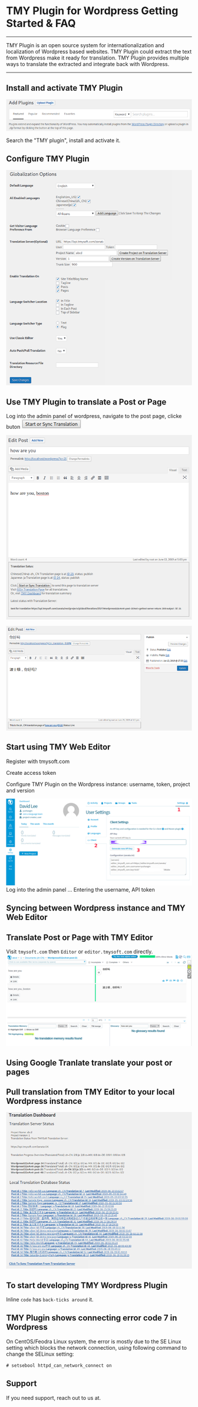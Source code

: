 # TMY Plugin for Wordpress Getting Started & FAQ

----

TMY Plugin is an open source system for internationalization and localization of Wordpress based websites. TMY Plugin could extract the text from Wordpress make it ready for translation. TMY Plugin provides multiple ways to translate the extracted and integrate back with Wordpress.


----

## Install and activate TMY Plugin 

![TMY Plugin Install](https://github.com/tmysoft/tmy-wordpress/blob/master/tmy-addplugin.png "TMY Plugin Install")

Search the "TMY plugin", install and activate it.

## Configure TMY Plugin

![TMY Plugin Setup](https://github.com/tmysoft/tmy-wordpress/blob/master/tmy-setup.png "TMY Plugin Setup")

## Use TMY Plugin to translate a Post or Page

Log into the admin panel of wordpress, navigate to the post page, clicke buton ![TMY Translate Button](https://github.com/tmysoft/tmy-wordpress/blob/master/tmy-translatebutton.png "TMY Translate Button")

![TMY Post](https://github.com/tmysoft/tmy-wordpress/blob/master/tmy-page.png "TMY Post")

![TMY Post Translation](https://github.com/tmysoft/tmy-wordpress/blob/master/tmy-pagetranslated.png "TMY Page Translation")

## Start using TMY Web Editor

Register with tmysoft.com

Create access token

Configure TMY Plugin on the Wordpress instance: username, token, project and version

![TMY CONFIG](https://github.com/tmysoft/tmy-wordpress/blob/master/tmy-apikey.png "TMY CONFIG")
Log into the admin panel ...
Entering the username, API token

## Syncing between Wordpress instance and TMY Web Editor


## Translate Post or Page with TMY Editor

Visit `tmysoft.com` then `Editor` or `editor.tmysoft.com` directly.
![TMY Web Editor](https://github.com/tmysoft/tmy-wordpress/blob/master/tmy-webeditor.png "TMY Web Editor")


## Using Google Tranlate translate your post or pages

## Pull translation from TMY Editor to your local Wordpress instance
![TMY Dashboard](https://github.com/tmysoft/tmy-wordpress/blob/master/tmy-dashboard.png "TMY Dashboard")

## To start developing TMY Wordpress Plugin
Inline `code` has `back-ticks around` it.

## TMY Plugin shows connecting error code 7 in Wordpress

On CentOS/Feodra Linux system, the error is mostly due to the SE Linux setting which blocks the network connection, using following command to change the SELinux setting:

```
# setsebool httpd_can_network_connect on
```


## Support

If you need support, reach out to us at. 
